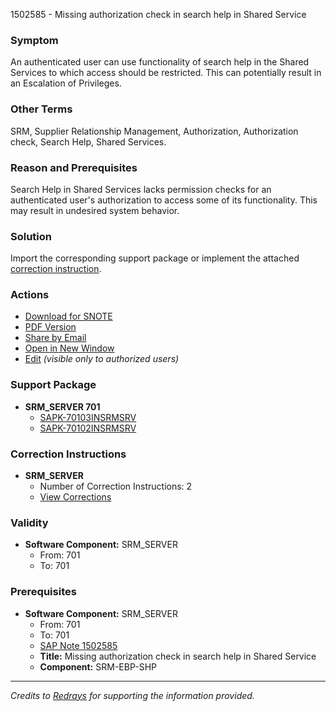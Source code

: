 1502585 - Missing authorization check in search help in Shared Service

### Symptom

An authenticated user can use functionality of search help in the Shared Services to which access should be restricted. This can potentially result in an Escalation of Privileges.

### Other Terms

SRM, Supplier Relationship Management, Authorization, Authorization check, Search Help, Shared Services.

### Reason and Prerequisites

Search Help in Shared Services lacks permission checks for an authenticated user's authorization to access some of its functionality. This may result in undesired system behavior.

### Solution

Import the corresponding support package or implement the attached [correction instruction](https://me.sap.com/corrins/0001502585/551).

### Actions

- [Download for SNOTE](https://notesdownloads.sap.com/note/0040000008894182017)
- [PDF Version](https://userapps.support.sap.com/sap/support/sfm/notes/print/0001502585?language=en-US&token=EA5FB7FB8339884227157B09889C6BE6)
- [Share by Email](https://me.sap.com/sharebyemail/1502585)
- [Open in New Window](https://me.sap.com/notes/1502585)
- [Edit](https://i7p.wdf.sap.corp/sap/support/notes/edit/0001502585) *(visible only to authorized users)*

### Support Package

- **SRM_SERVER 701**
  - [SAPK-70103INSRMSRV](https://me.sap.com/supportpackage/SAPK-70103INSRMSRV)
  - [SAPK-70102INSRMSRV](https://me.sap.com/supportpackage/SAPK-70102INSRMSRV)

### Correction Instructions

- **SRM_SERVER**
  - Number of Correction Instructions: 2
  - [View Corrections](https://me.sap.com/corrins/0001502585/551)

### Validity

- **Software Component:** SRM_SERVER
  - From: 701
  - To: 701

### Prerequisites

- **Software Component:** SRM_SERVER
  - From: 701
  - To: 701
  - [SAP Note 1502585](https://me.sap.com/notes/1502585)
  - **Title:** Missing authorization check in search help in Shared Service
  - **Component:** SRM-EBP-SHP

---

*Credits to [Redrays](https://redrays.io) for supporting the information provided.*
